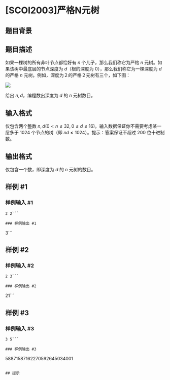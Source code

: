 # [SCOI2003]严格N元树

## 题目背景



## 题目描述

如果一棵树的所有非叶节点都恰好有 $n$ 个儿子，那么我们称它为严格 $n$ 元树。如果该树中最底层的节点深度为 $d$（根的深度为 $0$），那么我们称它为一棵深度为 $d$ 的严格 $n$ 元树。例如，深度为２的严格２元树有三个，如下图：

![](https://cdn.luogu.com.cn/upload/image_hosting/um9mtoxb.png)
 
给出 $n,d$，编程数出深度为 $d$ 的 $n$ 元树数目。

## 输入格式

仅包含两个整数 $n,d(0<n \le 32,0 \le d \le 16)$。输入数据保证你不需要考虑某一层多于 $1024$ 个节点的树（即 $nd \le 1024$）。提示：答案保证不超过 $200$ 位十进制数。

## 输出格式

仅包含一个数，即深度为 $d$ 的 $n$ 元树的数目。

## 样例 #1

### 样例输入 #1
```
2 2```

### 样例输出 #1

```
3```

## 样例 #2

### 样例输入 #2
```
2 3```

### 样例输出 #2

```
21```

## 样例 #3

### 样例输入 #3
```
3 5```

### 样例输出 #3

```
58871587162270592645034001
```

## 提示


